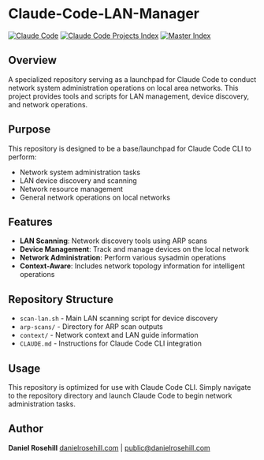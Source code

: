 # Claude-Code-LAN-Manager

[![Claude Code](https://img.shields.io/badge/Claude%20Code-Project-8A2BE2)](https://claude.ai/claude-code)
[![Claude Code Projects Index](https://img.shields.io/badge/Index-Claude%20Code%20Projects-blue)](https://github.com/danielrosehill/Claude-Code-Repos-Index)
[![Master Index](https://img.shields.io/badge/Index-Github%20Master-green)](https://github.com/danielrosehill/Github-Master-Index)

## Overview

A specialized repository serving as a launchpad for Claude Code to conduct network system administration operations on local area networks. This project provides tools and scripts for LAN management, device discovery, and network operations.

## Purpose

This repository is designed to be a base/launchpad for Claude Code CLI to perform:
- Network system administration tasks
- LAN device discovery and scanning
- Network resource management
- General network operations on local networks

## Features

- **LAN Scanning**: Network discovery tools using ARP scans
- **Device Management**: Track and manage devices on the local network
- **Network Administration**: Perform various sysadmin operations
- **Context-Aware**: Includes network topology information for intelligent operations

## Repository Structure

- `scan-lan.sh` - Main LAN scanning script for device discovery
- `arp-scans/` - Directory for ARP scan outputs
- `context/` - Network context and LAN guide information
- `CLAUDE.md` - Instructions for Claude Code CLI integration

## Usage

This repository is optimized for use with Claude Code CLI. Simply navigate to the repository directory and launch Claude Code to begin network administration tasks.

## Author

**Daniel Rosehill**
[danielrosehill.com](https://danielrosehill.com) | [public@danielrosehill.com](mailto:public@danielrosehill.com)

 
